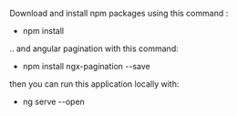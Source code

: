 Download and install npm packages using this command :
- npm install

.. and angular pagination with this command:
- npm install ngx-pagination --save

then you can run this application locally with:
- ng serve --open